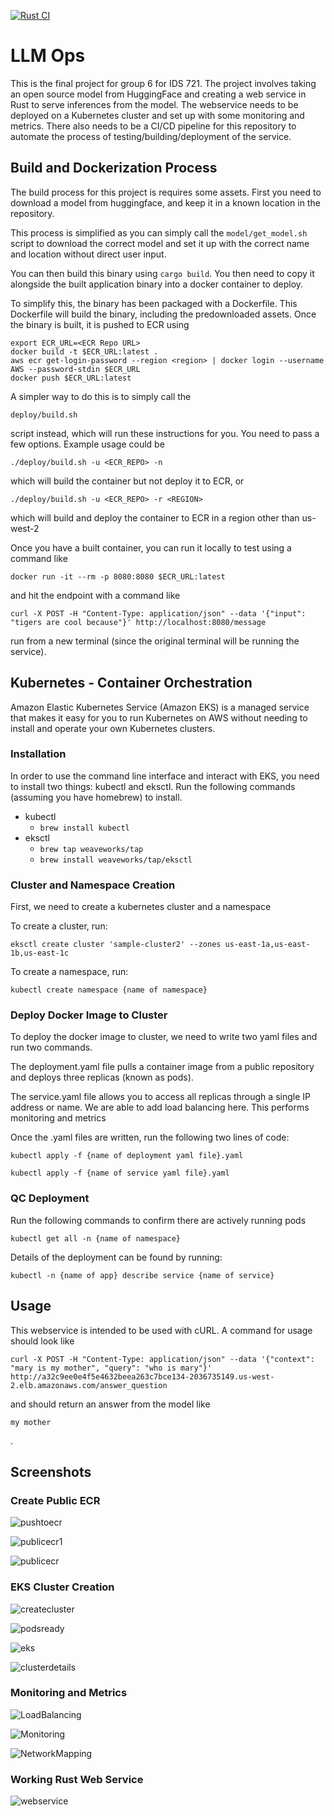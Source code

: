 [![Rust CI](https://github.com/NikhilSinha0/llm_mlops/actions/workflows/rust.yml/badge.svg)](https://github.com/NikhilSinha0/llm_mlops/actions/workflows/rust.yml)

# LLM Ops

This is the final project for group 6 for IDS 721. The project involves taking an open source model from HuggingFace and creating a web service in Rust to serve inferences from the model. The webservice needs to be deployed on a Kubernetes cluster and set up with some monitoring and metrics. There also needs to be a CI/CD pipeline for this repository to automate the process of testing/building/deployment of the service.

## Build and Dockerization Process

The build process for this project is requires some assets. First you need to download a model from huggingface, and keep it in a known location in the repository.

This process is simplified as you can simply call the `model/get_model.sh` script to download the correct model and set it up with the correct name and location without direct user input.

You can then build this binary using `cargo build`. You then need to copy it alongside the built application binary into a docker container to deploy.

To simplify this, the binary has been packaged with a Dockerfile. This Dockerfile will build the binary, including the predownloaded assets. Once the binary is built, it is pushed to ECR using

```
export ECR_URL=<ECR Repo URL>
docker build -t $ECR_URL:latest .
aws ecr get-login-password --region <region> | docker login --username AWS --password-stdin $ECR_URL
docker push $ECR_URL:latest
```

A simpler way to do this is to simply call the
```
deploy/build.sh
```
script instead, which will run these instructions for you. You need to pass a few options. Example usage could be
```
./deploy/build.sh -u <ECR_REPO> -n
```
which will build the container but not deploy it to ECR, or
```
./deploy/build.sh -u <ECR_REPO> -r <REGION>
```
which will build and deploy the container to ECR in a region other than us-west-2

Once you have a built container, you can run it locally to test using a command like
```
docker run -it --rm -p 8080:8080 $ECR_URL:latest
```

and hit the endpoint with a command like
```
curl -X POST -H "Content-Type: application/json" --data '{"input": "tigers are cool because"}' http://localhost:8080/message
```
run from a new terminal (since the original terminal will be running the service).

## Kubernetes - Container Orchestration

Amazon Elastic Kubernetes Service (Amazon EKS) is a managed service that makes it easy for you to run Kubernetes on AWS without needing to install and operate your own Kubernetes clusters.

### Installation
In order to use the command line interface and interact with EKS, you need to install two things: kubectl and eksctl. Run the following commands (assuming you have homebrew) to install.
* kubectl
    * `brew install kubectl`
* eksctl
    * `brew tap weaveworks/tap`
    * `brew install weaveworks/tap/eksctl`

### Cluster and Namespace Creation
First, we need to create a kubernetes cluster and a namespace

To create a cluster, run: 

`eksctl create cluster 'sample-cluster2' --zones us-east-1a,us-east-1b,us-east-1c`

To create a namespace, run: 

`kubectl create namespace {name of namespace}`

### Deploy Docker Image to Cluster

To deploy the docker image to cluster, we need to write two yaml files and run two commands.

The deployment.yaml file pulls a container image from a public repository and deploys three replicas (known as pods).

The service.yaml file allows you to access all replicas through a single IP address or name. We are able to add load balancing here. This performs monitoring and metrics

Once the .yaml files are written, run the following two lines of code:

`kubectl apply -f {name of deployment yaml file}.yaml`

`kubectl apply -f {name of service yaml file}.yaml`


### QC Deployment

Run the following commands to confirm there are actively running pods

`kubectl get all -n {name of namespace}`

Details of the deployment can be found by running: 

`kubectl -n {name of app} describe service {name of service}`

## Usage

This webservice is intended to be used with cURL. A command for usage should look like

```
curl -X POST -H "Content-Type: application/json" --data '{"context": "mary is my mother", "query": "who is mary"}' http://a32c9ee0e4f5e4632beea263c7bce134-2036735149.us-west-2.elb.amazonaws.com/answer_question
```

and should return an answer from the model like

```
my mother
```
.


## Screenshots

### Create Public ECR

![pushtoecr](photos/pushtoecr.png)

![publicecr1](photos/publicecr1.png)

![publicecr](photos/publicecr.png)

### EKS Cluster Creation

![createcluster](photos/createcluster.png)

![podsready](photos/podsready.png)

![eks](photos/eks.png)

![clusterdetails](photos/clusterdetails.png)

### Monitoring and Metrics

![LoadBalancing](photos/LoadBalancing.png)

![Monitoring](photos/Monitoring.png)

![NetworkMapping](photos/NetworkMapping.png)

### Working Rust Web Service

![webservice](photos/workingwebservice.png)

